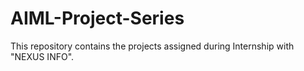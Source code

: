 # AIML-Project-Series
This repository contains the projects assigned during Internship with "NEXUS INFO". 

